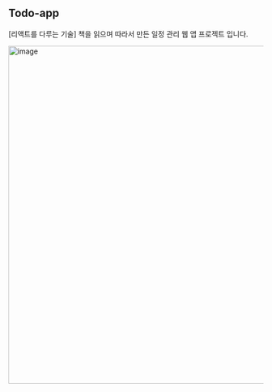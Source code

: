 ## Todo-app
[리액트를 다루는 기술] 책을 읽으며 따라서 만든 일정 관리 웹 앱 프로젝트 입니다.

<img width="666" alt="image" src="https://user-images.githubusercontent.com/82452337/162686652-a50a948b-6deb-46ee-9827-14cf12aeea4a.png">

